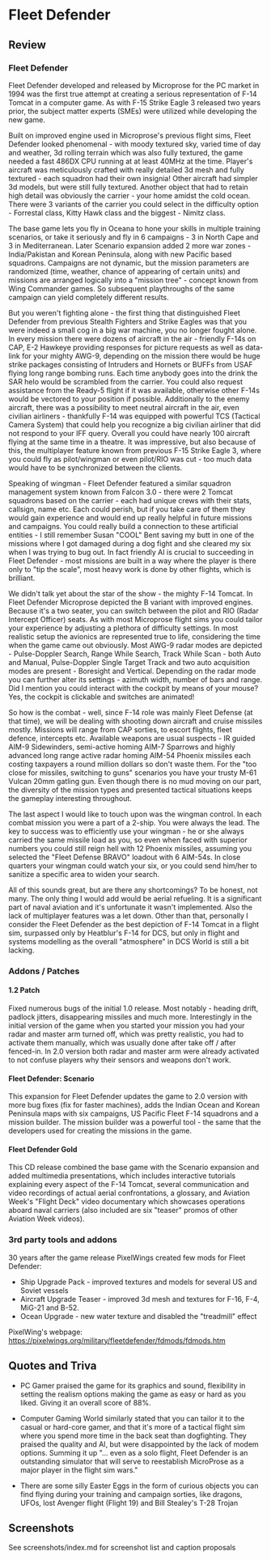 # Fleet Defender
## Review
### Fleet Defender

Fleet Defender developed and released by Microprose for the PC market in 1994 was the first true attempt at creating a serious representation of F-14 Tomcat in a computer game. As with F-15 Strike Eagle 3 released two years prior, the subject matter experts (SMEs) were utilized while developing the new game.

Built on improved engine used in Microprose's previous flight sims, Fleet Defender looked phenomenal - with moody textured sky, varied time of day and weather, 3d rolling terrain which was also fully textured, the game needed a fast 486DX CPU running at at least 40MHz at the time. Player's aircraft was meticulously crafted with really detailed 3d mesh and fully textured - each squadron had their own insignia! Other aircraft had simpler 3d models, but were still fully textured. Another object that had to retain high detail was obviously the carrier - your home amidst the cold ocean. There were 3 variants of the carrier you could select in the difficulty option - Forrestal class, Kitty Hawk class and the biggest - Nimitz class.

The base game lets you fly in Oceana to hone your skills in multiple training scenarios, or take it seriously and fly in 6 campaigns - 3 in North Cape and 3 in Mediterranean. Later Scenario expansion added 2 more war zones - India/Pakistan and Korean Peninsula, along with new Pacific based squadrons. Campaigns are not dynamic, but the mission parameters are randomized (time, weather, chance of appearing of certain units) and missions are arranged logically into a "mission tree" - concept known from Wing Commander games. So subsequent playthroughs of the same campaign can yield completely different results.

But you weren't fighting alone - the first thing that distinguished Fleet Defender from previous Stealth Fighters and Strike Eagles was that you were indeed a small cog in a big war machine, you no longer fought alone. In every mission there were dozens of aircraft in the air - friendly F-14s on CAP, E-2 Hawkeye providing responses for picture requests as well as data-link for your mighty AWG-9, depending on the mission there would be huge strike packages consisting of Intruders and Hornets or BUFFs from USAF flying long range bombing runs. Each time anybody goes into the drink the SAR helo would be scrambled from the carrier. You could also request assistance from the Ready-5 flight if it was available, otherwise other F-14s would be vectored to your position if possible. Additionally to the enemy aircraft, there was a possibility to meet neutral aircraft in the air, even civilian airliners - thankfully F-14 was equipped with powerful TCS (Tactical Camera System) that could help you recognize a big civilian airliner that did not respond to your IFF query. Overall you could have nearly 100 aircraft flying at the same time in a theatre. It was impressive, but also because of this, the multiplayer feature known from previous F-15 Strike Eagle 3, where you could fly as pilot/wingman or even pilot/RIO was cut - too much data would have to be synchronized between the clients.

Speaking of wingman - Fleet Defender featured a similar squadron management system known from Falcon 3.0 - there were 2 Tomcat squadrons based on the carrier - each had unique crews with their stats, callsign, name etc. Each could perish, but if you take care of them they would gain experience and would end up really helpful in future missions and campaigns. You could really build a connection to these artificial entities - I still remember Susan "COOL" Bent saving my butt in one of the missions where I got damaged during a dog fight and she cleared my six when I was trying to bug out. In fact friendly AI is crucial to succeeding in Fleet Defender - most missions are built in a way where the player is there only to "tip the scale", most heavy work is done by other flights, which is brilliant.

We didn't talk yet about the star of the show - the mighty F-14 Tomcat. In Fleet Defender Microprose depicted the B variant with improved engines. Because it's a two seater, you can switch between the pilot and RIO (Radar Intercept Officer) seats. As with most Microprose flight sims you could tailor your experience by adjusting a plethora of difficulty settings. In most realistic setup the avionics are represented true to life, considering the time when the game came out obviously. Most AWG-9 radar modes are depicted - Pulse-Doppler Search, Range While Search, Track While Scan - both Auto and Manual, Pulse-Doppler Single Target Track and two auto acquisition modes are present - Boresight and Vertical. Depending on the radar mode you can further alter its settings - azimuth width, number of bars and range. Did I mention you could interact with the cockpit by means of your mouse? Yes, the cockpit is clickable and switches are animated!

So how is the combat - well, since F-14 role was mainly Fleet Defense (at that time), we will be dealing with shooting down aircraft and cruise missiles mostly. Missions will range from CAP sorties, to escort flights, fleet defence, intercepts etc. Available weapons are usual suspects - IR guided AIM-9 Sidewinders, semi-active homing AIM-7 Sparrows and highly advanced long range active radar homing AIM-54 Phoenix missiles each costing taxpayers a round million dollars so don't waste them. For the "too close for missiles, switching to guns" scenarios you have your trusty M-61 Vulcan 20mm gatling gun. Even though there is no mud moving on our part, the diversity of the mission types and presented tactical situations keeps the gameplay interesting throughout.

The last aspect I would like to touch upon was the wingman control. In each combat mission you were a part of a 2-ship. You were always the lead. The key to success was to efficiently use your wingman - he or she always carried the same missile load as you, so even when faced with superior numbers you could still reign hell with 12 Phoenix missiles, assuming you selected the "Fleet Defense BRAVO" loadout with 6 AIM-54s. In close quarters your wingman could watch your six, or you could send him/her to sanitize a specific area to widen your search.

All of this sounds great, but are there any shortcomings? To be honest, not many. The only thing I would add would be aerial refueling. It is a significant part of naval aviation and it's unfortunate it wasn't implemented. Also the lack of multiplayer features was a let down. Other than that, personally I consider the Fleet Defender as the best depiction of F-14 Tomcat in a flight sim, surpassed only by Heatblur's F-14 for DCS, but only in flight and systems modelling as the overall "atmosphere" in DCS World is still a bit lacking.

### Addons / Patches
#### 1.2 Patch
Fixed numerous bugs of the initial 1.0 release. Most notably - heading drift, padlock jitters, disappearing missiles and much more. Interestingly in the initial version of the game when you started your mission you had your radar and master arm turned off, which was pretty realistic, you had to activate them manually, which was usually done after take off / after fenced-in. In 2.0 version both radar and master arm were already activated to not confuse players why their sensors and weapons don't work.

#### Fleet Defender: Scenario
This expansion for Fleet Defender updates the game to 2.0 version with more bug fixes (fix for faster machines), adds the Indian Ocean and Korean Peninsula maps with six campaigns, US Pacific Fleet F-14 squadrons and a mission builder. The mission builder was a powerful tool - the same that the developers used for creating the missions in the game.

#### Fleet Defender Gold
This CD release combined the base game with the Scenario expansion and added multimedia presentations, which includes interactive tutorials explaining every aspect of the F-14 Tomcat, several communication and video recordings of actual aerial confrontations, a glossary, and Aviation Week's "Flight Deck" video documentary which showcases operations aboard naval carriers (also included are six "teaser" promos of other Aviation Week videos).

### 3rd party tools and addons
30 years after the game release PixelWings created few mods for Fleet Defender: 
* Ship Upgrade Pack - improved textures and models for several US and Soviet vessels
* Aircraft Upgrade Teaser - improved 3d mesh and textures for F-16, F-4, MiG-21 and B-52.
* Ocean Upgrade - new water texture and disabled the "treadmill" effect
  
PixelWing's webpage:
https://pixelwings.org/military/fleetdefender/fdmods/fdmods.htm

## Quotes and Triva
* PC Gamer praised the game for its graphics and sound, flexibility in setting the realism options making the game as easy or hard as you liked. Giving it an overall score of 88%.

* Computer Gaming World similarly stated that you can tailor it to the casual or hard-core gamer, and that it's more of a tactical flight sim where you spend more time in the back seat than dogfighting. They praised the quality and AI, but were disappointed by the lack of modem options. Summing it up "... even as a solo flight, Fleet Defender is an outstanding simulator that will serve to reestablish MicroProse as a major player in the flight sim wars."

* There are some silly Easter Eggs in the form of curious objects you can find flying during your training and campaign sorties, like dragons, UFOs, lost Avenger flight (Flight 19) and Bill Stealey's T-28 Trojan

## Screenshots
See screenshots/index.md for screenshot list and caption proposals
